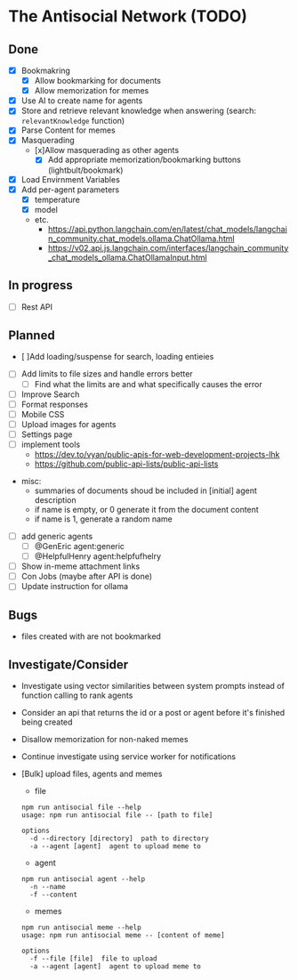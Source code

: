 # The Antisocial Network (TODO)

## Done

- [x] Bookmakring
  - [x] Allow bookmarking for documents
  - [x] Allow memorization for memes
- [x] Use AI to create name for agents
- [x] Store and retrieve relevant knowledge when answering (search: `relevantKnowledge` function)
- [x] Parse Content for memes
- [x] Masquerading
  - [x]Allow masquerading as other agents
    - [x] Add appropriate memorization/bookmarking buttons (lightbult/bookmark)
- [x] Load Envirnment Variables
- [x] Add per-agent parameters
  - [x] temperature
  - [x] model
  - etc.
    - https://api.python.langchain.com/en/latest/chat_models/langchain_community.chat_models.ollama.ChatOllama.html
    - https://v02.api.js.langchain.com/interfaces/langchain_community_chat_models_ollama.ChatOllamaInput.html

## In progress

- [ ] Rest API

## Planned

- [ ]Add loading/suspense for search, loading entieies
- [ ] Add limits to file sizes and handle errors better
  - [ ] Find what the limits are and what specifically causes the error
- [ ] Improve Search
- [ ] Format responses
- [ ] Mobile CSS
- [ ] Upload images for agents
- [ ] Settings page
- [ ] implement tools
  - https://dev.to/vyan/public-apis-for-web-development-projects-lhk
  - https://github.com/public-api-lists/public-api-lists
- misc:
  - summaries of documents shoud be included in [initial] agent description
  - if name is empty, or 0 generate it from the document content
  - if name is 1, generate a random name
- [ ] add generic agents
  - [ ] @GenEric agent:generic
  - [ ] @HelpfulHenry agent:helpfufhelry
- [ ] Show in-meme attachment links
- [ ] Con Jobs (maybe after API is done)
- [ ] Update instruction for ollama

## Bugs

- files created with are not bookmarked

## Investigate/Consider

- Investigate using vector similarities between system prompts instead of function calling to rank agents
- Consider an api that returns the id or a post or agent before it's finished being created
- Disallow memorization for non-naked memes
- Continue investigate using service worker for notifications

- [Bulk] upload files, agents and memes

  - file

  ```shell
  npm run antisocial file --help
  usage: npm run antisocial file -- [path to file]

  options
    -d --directory [directory]  path to directory
    -a --agent [agent]  agent to upload meme to
  ```

  - agent

  ```shell
  npm run antisocial agent --help
    -n --name
    -f --content
  ```

  - memes

  ```shell
  npm run antisocial meme --help
  usage: npm run antisocial meme -- [content of meme]

  options
    -f --file [file]  file to upload
    -a --agent [agent]  agent to upload meme to
  ```
